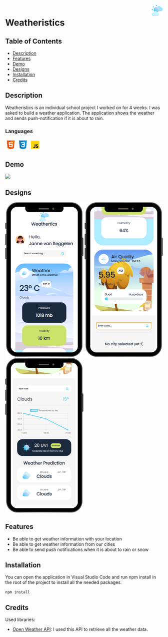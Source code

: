 <img align="right" src="../Portfolio/assets/projects/weatheristics-logo.png" width="35" />

# Weatheristics

## Table of Contents
- [Description](#description)
- [Features](#features)
- [Demo](#demo)
- [Designs](#designs)
- [Installation](#installation)
- [Credits](#credits)

## Description
Weatheristics is an individual school project I worked on for 4 weeks. I was asked to build a weather application. The application shows the weather and sends push-notification if it is about to rain.

### Languages

<p float="left">
    <img src="../Portfolio/assets/icons/skills/html.svg" width="35" />
    <img src="../Portfolio/assets/icons/skills/css.svg" width="35" />
    <img src="../Portfolio/assets/icons/skills/js.svg" width="35" />
</p>

## Demo
<p float="left">
    <img src="../Portfolio/assets/projects/weatheristics/weatheristics.mp4" width="250" />
</p>

## Designs
<p float="left">
    <img src="../Portfolio/assets/projects/weatheristics/weatheristics1.png" width="250" />
    <img src="../Portfolio/assets/projects/weatheristics/weatheristics2.png" width="250" />
     <img src="../Portfolio/assets/projects/weatheristics/weatheristics3.png" width="250" />
</p>

## Features
- Be able to get weather information with your location
- Be able to get weather information from our cities
- Be able to send push notifications when it is about to rain or snow


## Installation
You can open the application in Visual Studio Code and run npm install in the root of the project to install all the needed packages.
```
npm install
```

## Credits 
Used libraries:
- [Open Weather API](https://openweathermap.org/api): I used this API to retrieve all the weather data.

